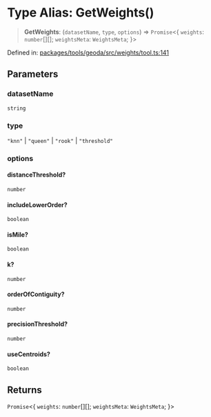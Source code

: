 # Type Alias: GetWeights()

> **GetWeights**: (`datasetName`, `type`, `options`) => `Promise`\<\{ `weights`: `number`[][]; `weightsMeta`: `WeightsMeta`; \}\>

Defined in: [packages/tools/geoda/src/weights/tool.ts:141](https://github.com/GeoDaCenter/openassistant/blob/28e38a23cf528ccfe10391135d12fba8d3e385da/packages/tools/geoda/src/weights/tool.ts#L141)

## Parameters

### datasetName

`string`

### type

`"knn"` | `"queen"` | `"rook"` | `"threshold"`

### options

#### distanceThreshold?

`number`

#### includeLowerOrder?

`boolean`

#### isMile?

`boolean`

#### k?

`number`

#### orderOfContiguity?

`number`

#### precisionThreshold?

`number`

#### useCentroids?

`boolean`

## Returns

`Promise`\<\{ `weights`: `number`[][]; `weightsMeta`: `WeightsMeta`; \}\>
